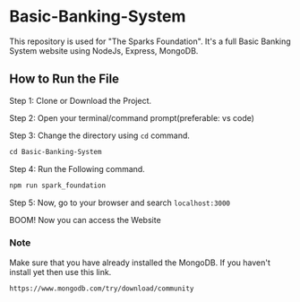 # Basic-Banking-System
This repository is used for "The Sparks Foundation". It's a full Basic Banking System website using NodeJs, Express, MongoDB.

## How to Run the File

Step 1: Clone or Download the Project.

Step 2: Open your terminal/command prompt(preferable: vs code)

Step 3: Change the directory using `cd` command.
```md
cd Basic-Banking-System
```

Step 4: Run the Following command.
```md
npm run spark_foundation
```

Step 5: Now, go to your browser and search `localhost:3000`

BOOM! Now you can access the Website

### Note 

Make sure that you have already installed the MongoDB.
If you haven't install yet then use this link.
```md 
https://www.mongodb.com/try/download/community
```

